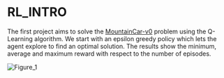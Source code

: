 # RL_INTRO

The first project aims to solve the [MountainCar-v0](https://gym.openai.com/envs/MountainCar-v0/) problem using the Q-Learning algorithm. We start with an epsilon greedy policy which lets the agent explore to find an optimal solution. The results show the minimum, average and maximum reward with respect to the number of episodes. 

![Figure_1](https://user-images.githubusercontent.com/64602473/81484030-05338680-9260-11ea-8a3d-5ffad61b1182.png)

